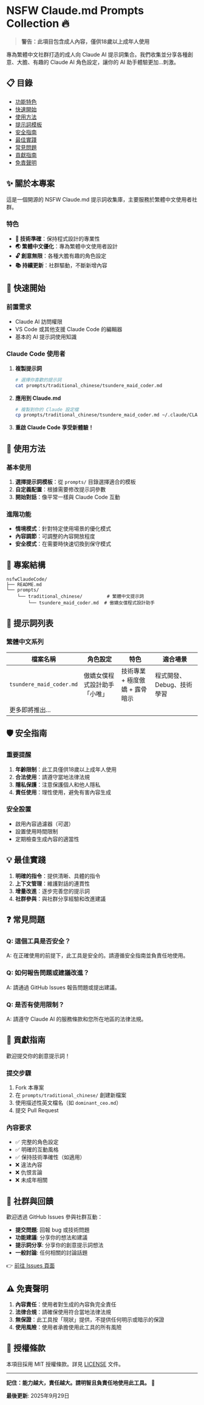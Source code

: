 # NSFW Claude.md Prompts Collection 🔥

> **警告：此項目包含成人內容，僅供18歲以上成年人使用**

專為繁體中文社群打造的成人向 Claude AI 提示詞集合。我們收集並分享各種創意、大膽、有趣的 Claude AI 角色設定，讓你的 AI 助手體驗更加...刺激。

## 📋 目錄

- [功能特色](#功能特色)
- [快速開始](#快速開始)
- [使用方法](#使用方法)
- [提示詞模板](#提示詞模板)
- [安全指南](#安全指南)
- [最佳實踐](#最佳實踐)
- [常見問題](#常見問題)
- [貢獻指南](#貢獻指南)
- [免責聲明](#免責聲明)

## ✨ 關於本專案

這是一個開源的 NSFW Claude.md 提示詞收集庫，主要服務於繁體中文使用者社群。

### 特色
- **🎯 技術準確**：保持程式設計的專業性
- **🌏 繁體中文優化**：專為繁體中文使用者設計
- **🔓 創意無限**：各種大膽有趣的角色設定
- **📚 持續更新**：社群驅動，不斷新增內容

## 🚀 快速開始

### 前置需求

- Claude AI 訪問權限
- VS Code 或其他支援 Claude Code 的編輯器
- 基本的 AI 提示詞使用知識

### Claude Code 使用者

1. **複製提示詞**
   ```bash
   # 選擇你喜歡的提示詞
   cat prompts/traditional_chinese/tsundere_maid_coder.md
   ```

2. **應用到 Claude.md**
   ```bash
   # 複製到你的 Claude 設定檔
   cp prompts/traditional_chinese/tsundere_maid_coder.md ~/.claude/CLAUDE.md
   ```

3. **重啟 Claude Code 享受新體驗！**

## 📖 使用方法

### 基本使用

1. **選擇提示詞模板**：從 `prompts/` 目錄選擇適合的模板
2. **自定義配置**：根據需要修改提示詞參數
3. **開始對話**：像平常一樣與 Claude Code 互動

### 進階功能

- **情境模式**：針對特定使用場景的優化模式
- **內容調節**：可調整的內容開放程度
- **安全模式**：在需要時快速切換到保守模式

## 📁 專案結構

```
nsfwClaudeCode/
├── README.md
└── prompts/
    └── traditional_chinese/         # 繁體中文提示詞
        └── tsundere_maid_coder.md  # 傲嬌女僕程式設計助手
```

## 📝 提示詞列表

### 繁體中文系列

| 檔案名稱 | 角色設定 | 特色 | 適合場景 |
|---------|---------|------|----------|
| `tsundere_maid_coder.md` | 傲嬌女僕程式設計助手「小唯」 | 技術專業 + 極度傲嬌 + 露骨暗示 | 程式開發、Debug、技術學習 |
| 更多即將推出... | | | |

## 🛡️ 安全指南

### 重要提醒

1. **年齡限制**：此工具僅供18歲以上成年人使用
2. **合法使用**：請遵守當地法律法規
3. **隱私保護**：注意保護個人和他人隱私
4. **責任使用**：理性使用，避免有害內容生成

### 安全設置

- 啟用內容過濾器（可選）
- 設置使用時間限制
- 定期檢查生成內容的適當性

## 💡 最佳實踐

1. **明確的指令**：提供清晰、具體的指令
2. **上下文管理**：維護對話的連貫性
3. **增量改進**：逐步完善您的提示詞
4. **社群參與**：與社群分享經驗和改進建議

## ❓ 常見問題

### Q: 這個工具是否安全？
A: 在正確使用的前提下，此工具是安全的。請遵循安全指南並負責任地使用。

### Q: 如何報告問題或建議改進？
A: 請通過 GitHub Issues 報告問題或提出建議。

### Q: 是否有使用限制？
A: 請遵守 Claude AI 的服務條款和您所在地區的法律法規。

## 🤝 貢獻指南

歡迎提交你的創意提示詞！

### 提交步驟

1. Fork 本專案
2. 在 `prompts/traditional_chinese/` 創建新檔案
3. 使用描述性英文檔名（如 `dominant_ceo.md`）
4. 提交 Pull Request

### 內容要求

- ✅ 完整的角色設定
- ✅ 明確的互動風格
- ✅ 保持技術準確性（如適用）
- ❌ 違法內容
- ❌ 仇恨言論
- ❌ 未成年相關

## 💬 社群與回饋

歡迎透過 GitHub Issues 參與社群互動：

- **提交問題**: 回報 bug 或技術問題
- **功能建議**: 分享你的想法和建議
- **提示詞分享**: 分享你的創意提示詞想法
- **一般討論**: 任何相關的討論話題

👉 [前往 Issues 頁面](https://github.com/bearyung/nsfwClaudeCode/issues)

## ⚠️ 免責聲明

1. **內容責任**：使用者對生成的內容負完全責任
2. **法律合規**：請確保使用符合當地法律法規
3. **無保證**：此工具按「現狀」提供，不提供任何明示或暗示的保證
4. **使用風險**：使用者承擔使用此工具的所有風險

## 📜 授權條款

本項目採用 MIT 授權條款。詳見 [LICENSE](LICENSE) 文件。

---

**記住：能力越大，責任越大。請明智且負責任地使用此工具。** 🙏

**最後更新**: 2025年9月29日